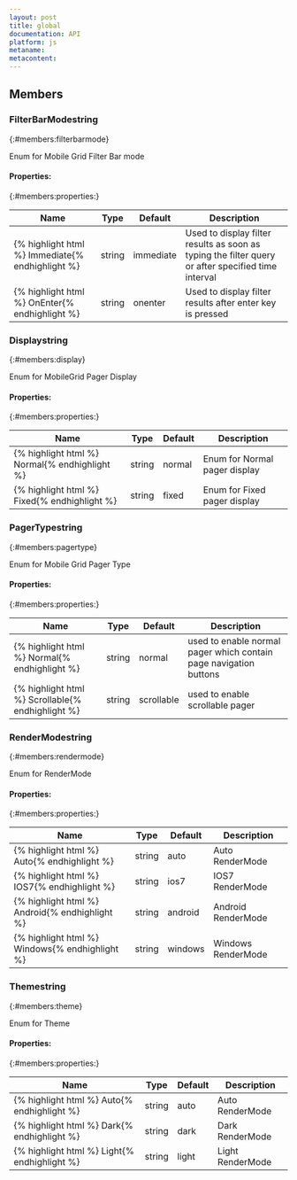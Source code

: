```yaml
---
layout: post
title: global
documentation: API
platform: js
metaname: 
metacontent: 
---
```


## Members


### FilterBarMode<span class="type-signature type string">string</span>
{:#members:filterbarmode}

Enum for Mobile Grid Filter Bar mode

#### Properties:
{:#members:properties:}

<table class="props">
    <thead>
        <tr>
            <th>Name</th>
            <th>Type</th>
            <th>Default</th>
            <th class="last">Description</th>
        </tr>
    </thead>
    <tbody>
        <tr>
            <td class="name">{% highlight html %}
Immediate{% endhighlight %}</td>
            <td class="type">
                <span class="param-type">string</span>
            </td>
            <td class="default">immediate</td>
            <td class="description last">Used to display filter results as soon as typing the filter query or after specified time interval</td>
        </tr>
        <tr>
            <td class="name">{% highlight html %}
OnEnter{% endhighlight %}</td>
            <td class="type">
                <span class="param-type">string</span>
            </td>
            <td class="default">onenter</td>
            <td class="description last">Used to display filter results after enter key is pressed</td>
        </tr>
    </tbody>
</table>


### Display<span class="type-signature type string">string</span>
{:#members:display}

Enum for MobileGrid Pager Display

#### Properties:
{:#members:properties:}


<table class="props">
    <thead>
        <tr>
            <th>Name</th>
            <th>Type</th>
            <th>Default</th>
            <th class="last">Description</th>
        </tr>
    </thead>
    <tbody>
        <tr>
            <td class="name">{% highlight html %}
Normal{% endhighlight %}</td>
            <td class="type">
                <span class="param-type">string</span>
            </td>
            <td class="default">normal</td>
            <td class="description last">Enum for Normal pager display</td>
        </tr>
        <tr>
            <td class="name">{% highlight html %}
Fixed{% endhighlight %}</td>
            <td class="type">
                <span class="param-type">string</span>
            </td>
            <td class="default">fixed</td>
            <td class="description last">Enum for Fixed pager display</td>
        </tr>
    </tbody>
</table>


### PagerType<span class="type-signature type string">string</span>
{:#members:pagertype}

Enum for Mobile Grid Pager Type

#### Properties:
{:#members:properties:}

<table class="props">
    <thead>
        <tr>
            <th>Name</th>
            <th>Type</th>
            <th>Default</th>
            <th class="last">Description</th>
        </tr>
    </thead>
    <tbody>
        <tr>
            <td class="name">{% highlight html %}
Normal{% endhighlight %}</td>
            <td class="type">
                <span class="param-type">string</span>
            </td>
            <td class="default">normal</td>
            <td class="description last">used to enable normal pager which contain page navigation buttons</td>
        </tr>
        <tr>
            <td class="name">{% highlight html %}
Scrollable{% endhighlight %}</td>
            <td class="type">
                <span class="param-type">string</span>
            </td>
            <td class="default">scrollable</td>
            <td class="description last">used to enable scrollable pager</td>
        </tr>
    </tbody>
</table>


### RenderMode<span class="type-signature type string">string</span>
{:#members:rendermode}

Enum for RenderMode

#### Properties:
{:#members:properties:}

<table class="props">
    <thead>
        <tr>
            <th>Name</th>
            <th>Type</th>
            <th>Default</th>
            <th class="last">Description</th>
        </tr>
    </thead>
    <tbody>
        <tr>
            <td class="name">{% highlight html %}
Auto{% endhighlight %}</td>
            <td class="type">
                <span class="param-type">string</span>
            </td>
            <td class="default">auto</td>
            <td class="description last">Auto RenderMode</td>
        </tr>
        <tr>
            <td class="name">{% highlight html %}
IOS7{% endhighlight %}</td>
            <td class="type">
                <span class="param-type">string</span>
            </td>
            <td class="default">ios7</td>
            <td class="description last">IOS7 RenderMode</td>
        </tr>
        <tr>
            <td class="name">{% highlight html %}
Android{% endhighlight %}</td>
            <td class="type">
                <span class="param-type">string</span>
            </td>
            <td class="default">android</td>
            <td class="description last">Android RenderMode</td>
        </tr>
        <tr>
            <td class="name">{% highlight html %}
Windows{% endhighlight %}</td>
            <td class="type">
                <span class="param-type">string</span>
            </td>
            <td class="default">windows</td>
            <td class="description last">Windows RenderMode</td>
        </tr>
    </tbody>
</table>


### Theme<span class="type-signature type string">string</span>
{:#members:theme}

Enum for Theme

#### Properties:
{:#members:properties:}

<table class="props">
    <thead>
        <tr>
            <th>Name</th>
            <th>Type</th>
            <th>Default</th>
            <th class="last">Description</th>
        </tr>
    </thead>
    <tbody>
        <tr>
            <td class="name">{% highlight html %}
Auto{% endhighlight %}</td>
            <td class="type">
                <span class="param-type">string</span>
            </td>
            <td class="default">auto</td>
            <td class="description last">Auto RenderMode</td>
        </tr>
        <tr>
            <td class="name">{% highlight html %}
Dark{% endhighlight %}</td>
            <td class="type">
                <span class="param-type">string</span>
            </td>
            <td class="default">dark</td>
            <td class="description last">Dark RenderMode</td>
        </tr>
        <tr>
            <td class="name">{% highlight html %}
Light{% endhighlight %}</td>
            <td class="type">
                <span class="param-type">string</span>
            </td>
            <td class="default">light</td>
            <td class="description last">Light RenderMode</td>
        </tr>
    </tbody>
</table>


